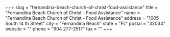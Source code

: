 +++
slug = "fernandina-beach-church-of-christ-food-assistance"
title = "Fernandina Beach Church of Christ - Food Assistance"
name = "Fernandina Beach Church of Christ - Food Assistance"
address = "1005 South 14 th Street"
city = "Fernandina Beach"
state = "FL"
postal = "32034"
website = ""
phone = "904 277-2517"
fax = ""
+++
